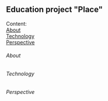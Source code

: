 ## Education project "Place"

Content:<br>
[About](#about)<br>
[Technology](#technology)<br>
[Perspective](#perspective)<br>

###### About
###### Technology
###### Perspective
